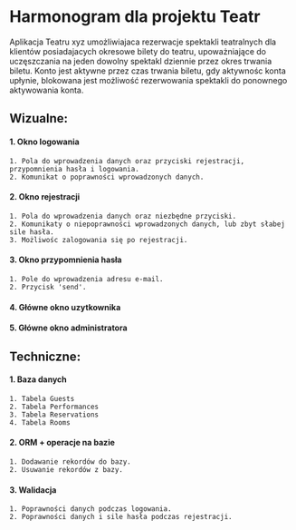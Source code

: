 # Harmonogram dla projektu Teatr

Aplikacja Teatru xyz umożliwiajaca rezerwacje spektakli teatralnych dla klientów 
posiadajacych okresowe bilety do teatru, upoważniające do uczęszczania na jeden 
dowolny spektakl dziennie przez okres trwania biletu. Konto jest aktywne przez 
czas trwania biletu, gdy aktywnośc konta upłynie, blokowana jest możliwość
rezerwowania spektakli do ponownego aktywowania konta.

## Wizualne: 

#### 1. Okno logowania
    1. Pola do wprowadzenia danych oraz przyciski rejestracji, przypomnienia hasła i logowania.
    2. Komunikat o poprawności wprowadzonych danych.
#### 2. Okno rejestracji
    1. Pola do wprowadzenia danych oraz niezbędne przyciski.
    2. Komunikaty o niepoprawności wprowadzonych danych, lub zbyt słabej sile hasła.
    3. Możliwośc zalogowania się po rejestracji.
#### 3. Okno przypomnienia hasła    
    1. Pole do wprowadzenia adresu e-mail.
    2. Przycisk 'send'.
#### 4. Główne okno uzytkownika
    
#### 5. Główne okno administratora

## Techniczne:

#### 1. Baza danych
    1. Tabela Guests
    2. Tabela Performances
    3. Tabela Reservations
    4. Tabela Rooms
#### 2. ORM + operacje na bazie
    1. Dodawanie rekordów do bazy.
    2. Usuwanie rekordów z bazy.
#### 3. Walidacja
    1. Poprawności danych podczas logowania.
    2. Poprawności danych i sile hasła podczas rejestracji.
